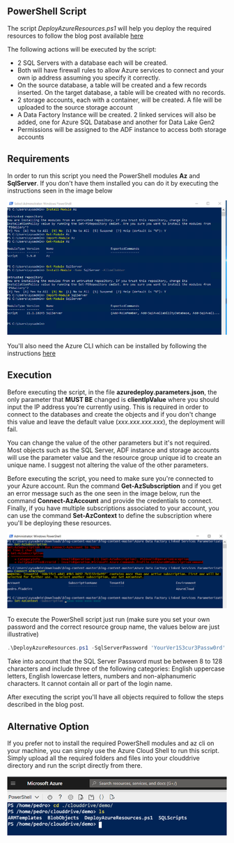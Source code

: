 ## PowerShell Script

The script *DeployAzureResources.ps1* will help you deploy the required resources to follow the blog post available [here](https://www.pedrofiadeiro.com/azure-data-factory-policies/azure-data-factory-linked-services-parameterization)

The following actions will be executed by the script:
- 2 SQL Servers with a database each will be created. 
- Both will have firewall rules to allow Azure services to connect and your own ip address assuming you specify it correctly.
- On the source database, a table will be created and a few records inserted. On the target database, a table will be created with no records.
- 2 storage accounts, each with a container, will be created. A file will be uploaded to the source storage account
- A Data Factory Instance will be created. 2 linked services will also be added, one for Azure SQL Database and another for Data Lake Gen2
- Permissions will be assigned to the ADF instance to access both storage accounts

## Requirements

In order to run this script you need the PowerShell modules **Az** and **SqlServer**. If you don't have them installed you can do it by executing the instructions seen in the image below

![PowerShell Modules](Images/PowerShell_Modules.png)

You'll also need the Azure CLI which can be installed by following the instructions [here](https://docs.microsoft.com/en-us/cli/azure/install-azure-cli)

## Execution

Before executing the script, in the file **azuredeploy.parameters.json**, the only parameter that **MUST BE** changed is **clientIpValue** where you should input the IP address you're currently using. This is required in order to connect to the databases and create the objects and if you don't change this value and leave the default value (*xxx.xxx.xxx.xxx*), the deployment will fail.

You can change the value of the other parameters but it's not required. Most objects such as the SQL Server, ADF instance and storage accounts will use the parameter value and the resource group unique id to create an unique name. I suggest not altering the value of the other parameters.

Before executing the script, you need to make sure you're connected to your Azure account. Run the command **Get-AzSubscription** and if you get an error message such as the one seen in the image below, run the command **Connect-AzAccount** and provide the credentials to connect. Finally, if you have multiple subscriptions associated to your account, you can use the command **Set-AzContext** to define the subscription where you'll be deploying these resources.

![Connect-AzAccount](Images/Connect_AzAccount.png)  

To execute the PowerShell script just run (make sure you set your own password and the correct resource group name, the values below are just illustrative)

```PowerShell
.\DeployAzureResources.ps1 -SqlServerPassword 'YourVer1S3cur3Passw0rd' -RgName 'rg-name'
```

Take into account that the SQL Server Password  must be between 8 to 128 characters and include three of the following categories: English uppercase letters, English lowercase letters, numbers and non-alphanumeric characters. It cannot contain all or part of the login name.

After executing the script you'll have all objects required to follow the steps described in the blog post.

## Alternative Option

If you prefer not to install the required PowerShell modules and az cli on your machine, you can simply use the Azure Cloud Shell to run this script. Simply upload all the required folders and files into your clouddrive directory and run the script directly from there.

![CloudShell](Images/CloudShell.png)
